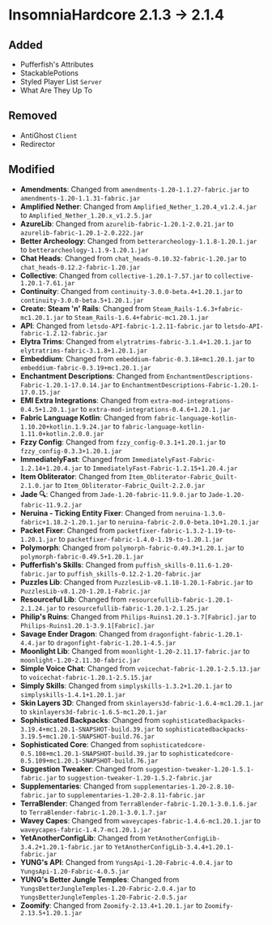 # InsomniaHardcore 2.1.3 -> 2.1.4

## Added

- Pufferfish's Attributes
- StackablePotions
- Styled Player List `Server`
- What Are They Up To
## Removed

- AntiGhost `Client`
- Redirector
## Modified

- **Amendments**: Changed from `amendments-1.20-1.1.27-fabric.jar` to `amendments-1.20-1.1.31-fabric.jar`
- **Amplified Nether**: Changed from `Amplified_Nether_1.20.4_v1.2.4.jar` to `Amplified_Nether_1.20.x_v1.2.5.jar`
- **AzureLib**: Changed from `azurelib-fabric-1.20.1-2.0.21.jar` to `azurelib-fabric-1.20.1-2.0.222.jar`
- **Better Archeology**: Changed from `betterarcheology-1.1.8-1.20.1.jar` to `betterarcheology-1.1.9-1.20.1.jar`
- **Chat Heads**: Changed from `chat_heads-0.10.32-fabric-1.20.jar` to `chat_heads-0.12.2-fabric-1.20.jar`
- **Collective**: Changed from `collective-1.20.1-7.57.jar` to `collective-1.20.1-7.61.jar`
- **Continuity**: Changed from `continuity-3.0.0-beta.4+1.20.1.jar` to `continuity-3.0.0-beta.5+1.20.1.jar`
- **Create: Steam 'n' Rails**: Changed from `Steam_Rails-1.6.3+fabric-mc1.20.1.jar` to `Steam_Rails-1.6.4+fabric-mc1.20.1.jar`
- **API**: Changed from `letsdo-API-fabric-1.2.11-fabric.jar` to `letsdo-API-fabric-1.2.12-fabric.jar`
- **Elytra Trims**: Changed from `elytratrims-fabric-3.1.4+1.20.1.jar` to `elytratrims-fabric-3.1.8+1.20.1.jar`
- **Embeddium**: Changed from `embeddium-fabric-0.3.18+mc1.20.1.jar` to `embeddium-fabric-0.3.19+mc1.20.1.jar`
- **Enchantment Descriptions**: Changed from `EnchantmentDescriptions-Fabric-1.20.1-17.0.14.jar` to `EnchantmentDescriptions-Fabric-1.20.1-17.0.15.jar`
- **EMI Extra Integrations**: Changed from `extra-mod-integrations-0.4.5+1.20.1.jar` to `extra-mod-integrations-0.4.6+1.20.1.jar`
- **Fabric Language Kotlin**: Changed from `fabric-language-kotlin-1.10.20+kotlin.1.9.24.jar` to `fabric-language-kotlin-1.11.0+kotlin.2.0.0.jar`
- **Fzzy Config**: Changed from `fzzy_config-0.3.1+1.20.1.jar` to `fzzy_config-0.3.3+1.20.1.jar`
- **ImmediatelyFast**: Changed from `ImmediatelyFast-Fabric-1.2.14+1.20.4.jar` to `ImmediatelyFast-Fabric-1.2.15+1.20.4.jar`
- **Item Obliterator**: Changed from `Item_Obliterator-Fabric_Quilt-2.1.0.jar` to `Item_Obliterator-Fabric_Quilt-2.2.0.jar`
- **Jade 🔍**: Changed from `Jade-1.20-fabric-11.9.0.jar` to `Jade-1.20-fabric-11.9.2.jar`
- **Neruina - Ticking Entity Fixer**: Changed from `neruina-1.3.0-fabric+1.18.2-1.20.1.jar` to `neruina-fabric-2.0.0-beta.10+1.20.1.jar`
- **Packet Fixer**: Changed from `packetfixer-fabric-1.3.2-1.19-to-1.20.1.jar` to `packetfixer-fabric-1.4.0-1.19-to-1.20.1.jar`
- **Polymorph**: Changed from `polymorph-fabric-0.49.3+1.20.1.jar` to `polymorph-fabric-0.49.5+1.20.1.jar`
- **Pufferfish's Skills**: Changed from `puffish_skills-0.11.6-1.20-fabric.jar` to `puffish_skills-0.12.2-1.20-fabric.jar`
- **Puzzles Lib**: Changed from `PuzzlesLib-v8.1.18-1.20.1-Fabric.jar` to `PuzzlesLib-v8.1.20-1.20.1-Fabric.jar`
- **Resourceful Lib**: Changed from `resourcefullib-fabric-1.20.1-2.1.24.jar` to `resourcefullib-fabric-1.20.1-2.1.25.jar`
- **Philip's Ruins**: Changed from `Philips-Ruins1.20.1-3.7[Fabric].jar` to `Philips-Ruins1.20.1-3.9.1[Fabric].jar`
- **Savage Ender Dragon**: Changed from `dragonfight-fabric-1.20.1-4.4.jar` to `dragonfight-fabric-1.20.1-4.5.jar`
- **Moonlight Lib**: Changed from `moonlight-1.20-2.11.17-fabric.jar` to `moonlight-1.20-2.11.30-fabric.jar`
- **Simple Voice Chat**: Changed from `voicechat-fabric-1.20.1-2.5.13.jar` to `voicechat-fabric-1.20.1-2.5.15.jar`
- **Simply Skills**: Changed from `simplyskills-1.3.2+1.20.1.jar` to `simplyskills-1.4.1+1.20.1.jar`
- **Skin Layers 3D**: Changed from `skinlayers3d-fabric-1.6.4-mc1.20.1.jar` to `skinlayers3d-fabric-1.6.5-mc1.20.1.jar`
- **Sophisticated Backpacks**: Changed from `sophisticatedbackpacks-3.19.4+mc1.20.1-SNAPSHOT-build.39.jar` to `sophisticatedbackpacks-3.19.5+mc1.20.1-SNAPSHOT-build.76.jar`
- **Sophisticated Core**: Changed from `sophisticatedcore-0.5.108+mc1.20.1-SNAPSHOT-build.39.jar` to `sophisticatedcore-0.5.109+mc1.20.1-SNAPSHOT-build.76.jar`
- **Suggestion Tweaker**: Changed from `suggestion-tweaker-1.20-1.5.1-fabric.jar` to `suggestion-tweaker-1.20-1.5.2-fabric.jar`
- **Supplementaries**: Changed from `supplementaries-1.20-2.8.10-fabric.jar` to `supplementaries-1.20-2.8.11-fabric.jar`
- **TerraBlender**: Changed from `TerraBlender-fabric-1.20.1-3.0.1.6.jar` to `TerraBlender-fabric-1.20.1-3.0.1.7.jar`
- **Wavey Capes**: Changed from `waveycapes-fabric-1.4.6-mc1.20.1.jar` to `waveycapes-fabric-1.4.7-mc1.20.1.jar`
- **YetAnotherConfigLib**: Changed from `YetAnotherConfigLib-3.4.2+1.20.1-fabric.jar` to `YetAnotherConfigLib-3.4.4+1.20.1-fabric.jar`
- **YUNG's API**: Changed from `YungsApi-1.20-Fabric-4.0.4.jar` to `YungsApi-1.20-Fabric-4.0.5.jar`
- **YUNG's Better Jungle Temples**: Changed from `YungsBetterJungleTemples-1.20-Fabric-2.0.4.jar` to `YungsBetterJungleTemples-1.20-Fabric-2.0.5.jar`
- **Zoomify**: Changed from `Zoomify-2.13.4+1.20.1.jar` to `Zoomify-2.13.5+1.20.1.jar`